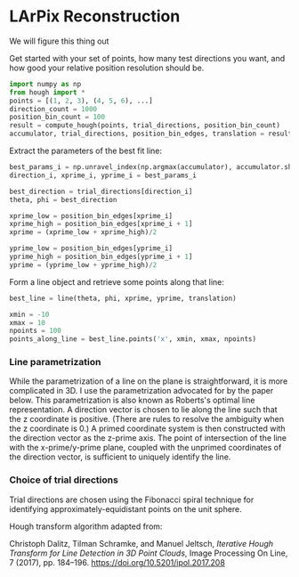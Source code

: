 LArPix Reconstruction
===================

We will figure this thing out

Get started with your set of points, how many test directions you want,
and how good your relative position resolution should be.

```python
import numpy as np
from hough import *
points = [(1, 2, 3), (4, 5, 6), ...]
direction_count = 1000
position_bin_count = 100
result = compute_hough(points, trial_directions, position_bin_count)
accumulator, trial_directions, position_bin_edges, translation = result
```

Extract the parameters of the best fit line:

```python
best_params_i = np.unravel_index(np.argmax(accumulator), accumulator.shape)
direction_i, xprime_i, yprime_i = best_params_i

best_direction = trial_directions[direction_i]
theta, phi = best_direction

xprime_low = position_bin_edges[xprime_i]
xprime_high = position_bin_edges[xprime_i + 1]
xprime = (xprime_low + xprime_high)/2

yprime_low = position_bin_edges[yprime_i]
yprime_high = position_bin_edges[yprime_i + 1]
yprime = (yprime_low + yprime_high)/2
```

Form a line object and retrieve some points along that line:

```python
best_line = line(theta, phi, xprime, yprime, translation)

xmin = -10
xmax = 10
npoints = 100
points_along_line = best_line.points('x', xmin, xmax, npoints)
```
### Line parametrization

While the parametrization of a line on the plane is straightforward, it
is more complicated in 3D. I use the parametrization advocated for by
the paper below. This parametrization is also known as Roberts's optimal
line representation. A direction vector is chosen to lie along the line
such that the z coordinate is positive. (There are rules to resolve the
ambiguity when the z coordinate is 0.) A primed coordinate system is
then constructed with the direction vector as the z-prime axis. The
point of intersection of the line with the x-prime/y-prime plane,
coupled with the unprimed coordinates of the direction vector, is
sufficient to uniquely identify the line.

### Choice of trial directions

Trial directions are chosen using the Fibonacci spiral technique for
identifying approximately-equidistant points on the unit sphere.


Hough transform algorithm adapted from:

Christoph Dalitz, Tilman Schramke, and Manuel Jeltsch, _Iterative Hough
Transform for Line Detection in 3D Point Clouds_, Image Processing On
Line, 7 (2017), pp. 184–196. https://doi.org/10.5201/ipol.2017.208

